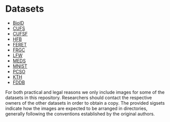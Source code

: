 # Datasets
* [BioID](BioID/README.md)
* [CUFS](CUFS/README.md)
* [CUFSF](CUFSF/README.md)
* [HFB](HFB/README.md)
* [FERET](FERET/README.md)
* [FRGC](FRGC/README.md)
* [LFW](LFW/LFW.md)
* [MEDS](MEDS/README.md)
* [MNIST](MNIST/README.md)
* [PCSO](PCSO/README.md)
* [KTH](KTH/README.md)
* [FDDB](FDDB/README.md) 

For both practical and legal reasons we only include images for some of the datasets in this repository.
Researchers should contact the respective owners of the other datasets in order to obtain a copy.
The provided sigsets indicate how the images are expected to be arranged in directories, generally following the conventions established by the original authors.
